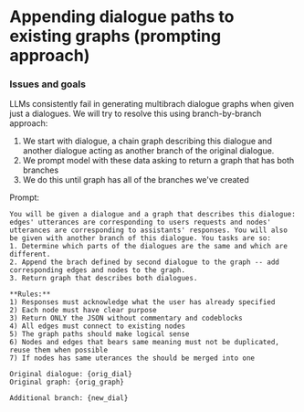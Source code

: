 # Appending dialogue paths to existing graphs (prompting approach)

### Issues and goals

LLMs consistently fail in generating multibrach dialogue graphs when given just a dialogues.
We will try to resolve this using branch-by-branch approach:

1. We start with dialogue, a chain graph describing this dialogue and another dialogue acting as another branch of the original dialogue.
2. We prompt model with these data asking to return a graph that has both branches
3. We do this until graph has all of the branches we've created

Prompt:

    You will be given a dialogue and a graph that describes this dialogue: edges' utterances are corresponding to users requests and nodes' utterances are corresponding to assistants' responses. You will also be given with another branch of this dialogue. You tasks are so:
    1. Determine which parts of the dialogues are the same and which are different.
    2. Append the brach defined by second dialogue to the graph -- add corresponding edges and nodes to the graph.
    3. Return graph that describes both dialogues.

    **Rules:**
    1) Responses must acknowledge what the user has already specified
    2) Each node must have clear purpose
    3) Return ONLY the JSON without commentary and codeblocks
    4) All edges must connect to existing nodes
    5) The graph paths should make logical sense
    6) Nodes and edges that bears same meaning must not be duplicated, reuse them when possible
    7) If nodes has same uterances the should be merged into one
    
    Original dialogue: {orig_dial}
    Original graph: {orig_graph}

    Additional branch: {new_dial}

